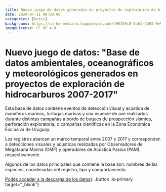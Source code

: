 ```yaml
---
title: Nuevo juego de datos generados en proyectos de exploración de hidrocarburos 2007-2017
date: 2024-07-11 00:00:00
categories: [Datos]
background: https://au-hw-media-m.happywhale.com/496459c0-5a61-4b93-9e97-115f492d0a5c.jpg
imageLicense: CC BY 4.0
---
```


# Nuevo juego de datos: "Base de datos ambientales, oceanográficos y meteorológicos generados en proyectos de exploración de hidrocarburos 2007-2017"

Esta base de datos contiene eventos de detección visual y acústica de mamíferos marinos, tortugas marinas y una especie de ave realizados durante distintas campañas a bordo de buques de prospección sísmica, perforación exploratoria, o campañas científicas en la Zona Económica Exclusiva de Uruguay. 

Los registros abarcan un marco temporal entre 2007 y 2017 y corresponden a detecciones visuales y acústicas realizadas por Observadores de Megafauna Marina (OMF) y operadores de Acústica Pasiva (PAM), respectivamente. 

Algunos de los datos principales que contiene la base son: nombres de las especies, coordenadas del registro, tipo y comportamiento. 


[Podés acceder a la descarga de los datos](https://www.gbif.org/dataset/bb37f9d3-0f70-4279-8f6b-7bb9b33011bc){: .button .is-primary target="_blank"}
